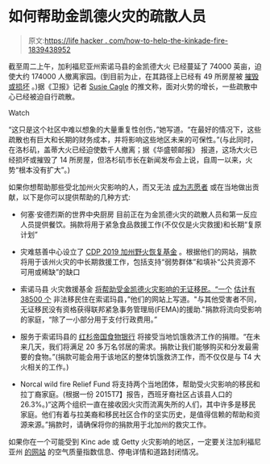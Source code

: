 # 如何帮助金凯德火灾的疏散人员

> 原文:[https://life hacker . com/how-to-help-the-kinkade-fire-1839438952](https://lifehacker.com/how-to-help-evacuees-of-the-kinkade-fire-1839438952)

截至周二上午，加利福尼亚州索诺马县的金凯德大火 已经蔓延了 74000 英亩，迫使大约 174000 人撤离家园。(到目前为止，在其路径上已经有 49 所房屋被 [摧毁或损坏](https://www.sfchronicle.com/california-wildfires/article/Kincade-Fire-Homes-burning-in-Sonoma-County-as-14559121.php) 。)据《卫报》记者 [Susie Cagle](https://twitter.com/susie_c/status/1188444707635908608) 的推文称，面对火势的增长，一些疏散中心已经被迫自行疏散。

Watch

“这只是这个社区中难以想象的大量重复性创伤，”她写道。“在最好的情况下，这些疏散也有巨大和长期的财务成本，并将影响这些地区未来的可保性。”(与此同时，在洛杉矶，盖蒂大火已经迫使数千人撤离；据《华盛顿邮报》 报道，这场大火已经损坏或摧毁了 14 所房屋，但洛杉矶市长在新闻发布会上说，自周一以来，火势“根本没有扩大”。)

如果你想帮助那些受北加州火灾影响的人，而又无法 [成为志愿者](https://twitter.com/TylerFlorence/status/1188681683530182656) 或在当地做出贡献，以下是你可以提供帮助的几种方式:

*   何塞·安德烈斯的世界中央厨房 目前正在为金凯德火灾的疏散人员和第一反应人员提供餐饮。捐款将用于紧急食品救援工作(不仅仅是火灾救援)和长期“复原计划”

*   灾难慈善中心设立了 [CDP 2019 加州野火恢复基金](https://disasterphilanthropy.org/cdp-fund/cdp-2019-california-wildfires-recovery-fund/) 。根据他们的网站，捐款将用于该州火灾的中长期救援工作，包括支持“弱势群体”和填补“公共资源不可用或稀缺”的缺口
*   索诺马县 火灾救援基金 [将帮助受金凯德火灾影响的无证移民。“一个](https://undocufund.org/donate/) [估计有 38500 个](http://www.ppic.org/content/pubs/other/1115SMR_appendix.pdf) 非法移民住在索诺玛县，”他们的网站上写道。"与其他受害者不同，无证移民没有资格获得联邦紧急事务管理局(FEMA)的援助."捐款将流向受影响的家庭，“除了一小部分用于支付行政费用。”

*   服务于索诺玛县的 [红杉帝国食物银行](https://interland3.donorperfect.net/weblink/WebLink.aspx?name=redempire&id=89) 将接受当地饥饿救济工作的捐赠。“在未来几天，我们将满足 20 多万名邻居的需求。捐款让我们能够购买和分发最需要的食物。”(捐款可能会用于该地区的整体饥饿救济工作，而不仅仅是与 T4 大火相关的工作。)

*   Norcal wild fire Relief Fund 将支持两个当地团体，帮助受火灾影响的移民和拉丁裔家庭。(根据一份 2015T7】报告，西班牙裔社区占该县人口的 26.3%。)“这两个组织一直在接收因火灾而流离失所的人们，其中许多是移民家庭。他们有着与拉美裔和移民社区合作的坚实历史，是值得信赖的帮助和资源来源。”捐款时，请确保将你的捐款用于北加州的救灾工作。

如果你在一个可能受到 Kinc ade 或 Getty 火灾影响的地区，一定要关注加利福尼亚州 [的网站](http://response.ca.gov/fireincidents.html) 的空气质量指数信息、停电详情和道路封闭情况。